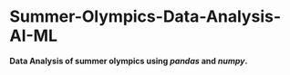 # Summer-Olympics-Data-Analysis-AI-ML
**Data Analysis of summer olympics using ***pandas*** and ***numpy***.**
